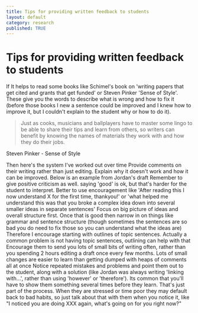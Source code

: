 ```yaml
---
title: Tips for providing written feedback to students
layout: default
category: research
published: TRUE
---
```


# Tips for providing written feedback to students

If
It helps to read some books like Schimel's book on 'writing papers that get cited and grants that get funded' or Steven Pinker 'Sense of Style'. These give you the words to describe what is wrong and how to fix it (before those books I new a sentence could be improved and I knew how to improve it, but I couldn't explain to the student why or how to do it). 

> Just as cooks, musicians and ballplayers have to master some lingo to be able to share their tips and learn from others, so writers can benefit by knowing the names of materials they work with and how they do their jobs. 

Steven Pinker - Sense of Style

Then here's the system I've worked out over time
Provide comments on their writing rather than just editing. Explain why it doesn't work and how it can be improved. Below is an example from Jordan's draft
Remember to give positive criticism as well. saying 'good' is ok, but that's harder for the student to interpret. Better to use encouragement like 'After reading this I now understand X for the first time, thankyou!' or 'what helped me understand this was that you broke a complex idea down into several smaller ideas in separate sentences'
Focus on big picture of ideas and overall structure first. Once that is good then narrow in on things like grammar and sentence structure (though sometimes the sentences are so bad you do need to fix those so you can understand what the ideas are)
Therefore I encourage starting with outlines of topic sentences. 
Actually a common problem is not having topic sentences, outlining can help with that
Encourage them to send you lots of small bits of writing often, rather than you spending 2 hours editing a draft once every few months. Lots of small changes are easier to learn than getting dumped with heaps of comments all at once
Notice repeated mistakes and problems and point them out to the student, along with a solution (like Jordan was always writing 'linking with...', rather than using 'however' or 'therefore'). 
Its common that you'll have to show them something several times before they learn. That's just part of the process. 
When they are stressed or time poor they may default back to bad habits, so just talk about that with them when you notice it, like "I noticed you are doing XXX again, what's going on for you right now?"